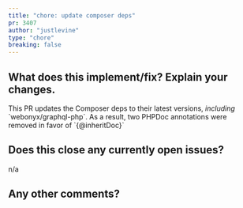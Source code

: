 ```yaml
---
title: "chore: update composer deps"
pr: 3407
author: "justlevine"
type: "chore"
breaking: false
---
```


## What does this implement/fix? Explain your changes.

This PR updates the Composer deps to their latest versions, _including_ \`webonyx/graphql-php\`.
As a result, two PHPDoc annotations were removed in favor of \`{@inheritDoc}\`

## Does this close any currently open issues?



n/a

## Any other comments?

